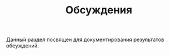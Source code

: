 ﻿---
layout: default
title: Обсуждения
position: 2
categories: 
tags: 
---

Данный раздел посвящен для документирования результатов обсуждений.

 



 

 

